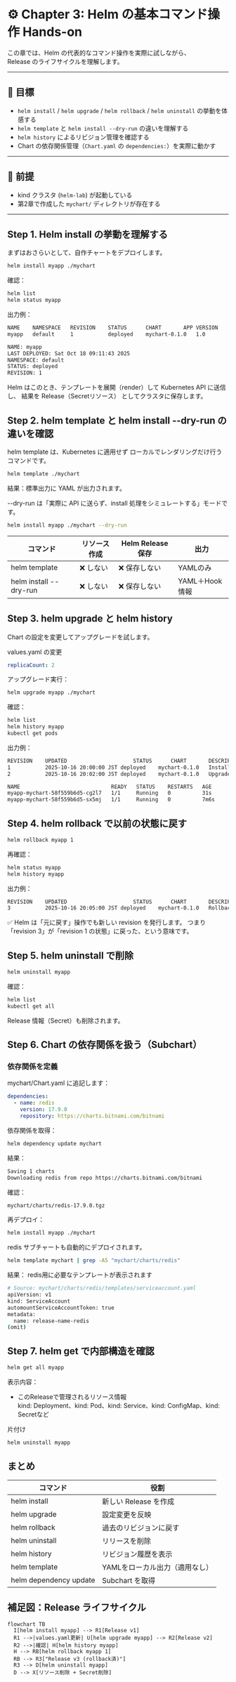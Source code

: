 # ⚙️ Chapter 3: Helm の基本コマンド操作 Hands-on

この章では、Helm の代表的なコマンド操作を実際に試しながら、  
Release のライフサイクルを理解します。

---

## 🎯 目標
- `helm install` / `helm upgrade` / `helm rollback` / `helm uninstall` の挙動を体感する  
- `helm template` と `helm install --dry-run` の違いを理解する  
- `helm history` によるリビジョン管理を確認する  
- Chart の依存関係管理（`Chart.yaml` の `dependencies:`）を実際に動かす

---

## 🧩 前提
- kind クラスタ (`helm-lab`) が起動している  
- 第2章で作成した `mychart/` ディレクトリが存在する

---

## Step 1. Helm install の挙動を理解する

まずはおさらいとして、自作チャートをデプロイします。

```bash
helm install myapp ./mychart
```

確認：
```bash
helm list
helm status myapp
```

出力例：
```bash
NAME  	NAMESPACE	REVISION	STATUS  	CHART      	APP VERSION
myapp	default  	1       	deployed	mychart-0.1.0	1.0
```
```bash
NAME: myapp
LAST DEPLOYED: Sat Oct 18 09:11:43 2025
NAMESPACE: default
STATUS: deployed
REVISION: 1
```

Helm はこのとき、テンプレートを展開（render）して Kubernetes API に送信し、
結果を Release（Secretリソース） としてクラスタに保存します。

## Step 2. helm template と helm install --dry-run の違いを確認
helm template は、Kubernetes に適用せず ローカルでレンダリングだけ行う コマンドです。
```bash
helm template ./mychart
```

結果：標準出力に YAML が出力されます。

--dry-run は「実際に API に送らず、install 処理をシミュレートする」モードです。
```bash
helm install myapp ./mychart --dry-run
```

| コマンド               | リソース作成 | Helm Release 保存 | 出力     |
| ---------------------- | ------------ | ----------------- | -------- |
| helm template          | ❌ しない    | ❌ 保存しない     | YAMLのみ |
| helm install --dry-run | ❌ しない    | ❌ 保存しない     | YAML＋Hook情報 |

## Step 3. helm upgrade と helm history
Chart の設定を変更してアップグレードを試します。

values.yaml の変更
```yaml
replicaCount: 2
```

アップグレード実行：
```bash
helm upgrade myapp ./mychart
```

確認：
```bash
helm list
helm history myapp
kubectl get pods
```

出力例：
```bash
REVISION	UPDATED                 	STATUS  	CHART      	DESCRIPTION
1        	2025-10-16 20:00:00 JST	deployed	mychart-0.1.0	Install complete
2        	2025-10-16 20:02:00 JST	deployed	mychart-0.1.0	Upgrade complete
```
```bash
NAME                             READY   STATUS    RESTARTS   AGE
myapp-mychart-58f559b6d5-cg2l7   1/1     Running   0          31s
myapp-mychart-58f559b6d5-sx5mj   1/1     Running   0          7m6s
```

## Step 4. helm rollback で以前の状態に戻す
```bash
helm rollback myapp 1
```
再確認：

```bash
helm status myapp
helm history myapp
```

出力例：
```bash
REVISION	UPDATED                 	STATUS  	CHART      	DESCRIPTION
3        	2025-10-16 20:05:00 JST	deployed	mychart-0.1.0	Rollback to 1
```

✅ Helm は「元に戻す」操作でも新しい revision を発行します。
つまり「revision 3」が「revision 1 の状態」に戻った、という意味です。

## Step 5. helm uninstall で削除
```bash
helm uninstall myapp
```

確認：
```bash
helm list
kubectl get all
```

Release 情報（Secret）も削除されます。

## Step 6. Chart の依存関係を扱う（Subchart）
### 依存関係を定義
mychart/Chart.yaml に追記します：
```yaml
dependencies:
  - name: redis
    version: 17.9.0
    repository: https://charts.bitnami.com/bitnami
```

依存関係を取得：
```bash
helm dependency update mychart
```

結果：
```bash
Saving 1 charts
Downloading redis from repo https://charts.bitnami.com/bitnami
```

確認：
```bash
mychart/charts/redis-17.9.0.tgz
```

再デプロイ：
```bash
helm install myapp ./mychart
```

redis サブチャートも自動的にデプロイされます。
```bash
helm template mychart | grep -A5 "mychart/charts/redis"
```

結果：
redis用に必要なテンプレートが表示されます
```bash
# Source: mychart/charts/redis/templates/serviceaccount.yaml
apiVersion: v1
kind: ServiceAccount
automountServiceAccountToken: true
metadata:
  name: release-name-redis
(omit)
```

## Step 7. helm get で内部構造を確認
```bash
helm get all myapp
```
表示内容：
- このReleaseで管理されるリソース情報  
kind: Deployment、kind: Pod、kind: Service、kind: ConfigMap、kind: Secretなど

片付け
```bash
helm uninstall myapp
```

## まとめ
| コマンド               | 役割                           |
| ---------------------- | ------------------------------ |
| helm install           | 新しい Release を作成          |
| helm upgrade           | 設定変更を反映                 |
| helm rollback          | 過去のリビジョンに戻す         |
| helm uninstall         | リリースを削除                 |
| helm history           | リビジョン履歴を表示           |
| helm template          | YAMLをローカル出力（適用なし） |
| helm dependency update | Subchart を取得 |

## 補足図：Release ライフサイクル
```mermaid
flowchart TB
  I[helm install myapp] --> R1[Release v1]
  R1 -->|values.yaml更新| U[helm upgrade myapp] --> R2[Release v2]
  R2 -->|確認| H[helm history myapp]
  H --> RB[helm rollback myapp 1]
  RB --> R3["Release v3 (rollback済)"]
  R3 --> D[helm uninstall myapp]
  D --> X[リソース削除 + Secret削除]
```